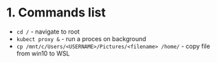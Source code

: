 # 1. Commands list
- `cd /` - navigate to root
- `kubect proxy &` - run a proces on background
- `cp /mnt/c/Users/<USERNAME>/Pictures/<filename> /home/` - copy file from win10 to WSL